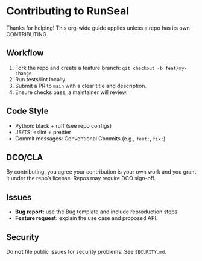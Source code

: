 # Contributing to RunSeal

Thanks for helping! This org-wide guide applies unless a repo has its own CONTRIBUTING.

## Workflow
1. Fork the repo and create a feature branch: `git checkout -b feat/my-change`
2. Run tests/lint locally.
3. Submit a PR to `main` with a clear title and description.
4. Ensure checks pass; a maintainer will review.

## Code Style
- Python: black + ruff (see repo configs)
- JS/TS: eslint + prettier
- Commit messages: Conventional Commits (e.g., `feat:`, `fix:`)

## DCO/CLA
By contributing, you agree your contribution is your own work and you grant it under the repo’s license. Repos may require DCO sign-off.

## Issues
- **Bug report:** use the Bug template and include reproduction steps.
- **Feature request:** explain the use case and proposed API.

## Security
Do **not** file public issues for security problems. See `SECURITY.md`.
